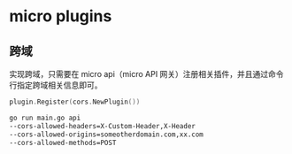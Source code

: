 # micro plugins

## 跨域

实现跨域，只需要在 micro api（micro API 网关）注册相关插件，并且通过命令行指定跨域相关信息即可。

```go
plugin.Register(cors.NewPlugin())
```

```bash
go run main.go api 
--cors-allowed-headers=X-Custom-Header,X-Header 
--cors-allowed-origins=someotherdomain.com,xx.com 
--cors-allowed-methods=POST
```
